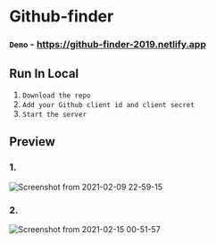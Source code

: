 # Github-finder
### `Demo` - https://github-finder-2019.netlify.app

## Run In Local
1. `Download the repo`
2. `Add your Github client id and client secret`
3. `Start the server`

## Preview
### 1.

![Screenshot from 2021-02-09 22-59-15](https://user-images.githubusercontent.com/53392598/107402957-922aa980-6b2a-11eb-84d1-695c3f38a80f.png)

### 2.

![Screenshot from 2021-02-15 00-51-57](https://user-images.githubusercontent.com/53392598/107886791-35fbc700-6f28-11eb-9bbd-cee047495eca.png)
